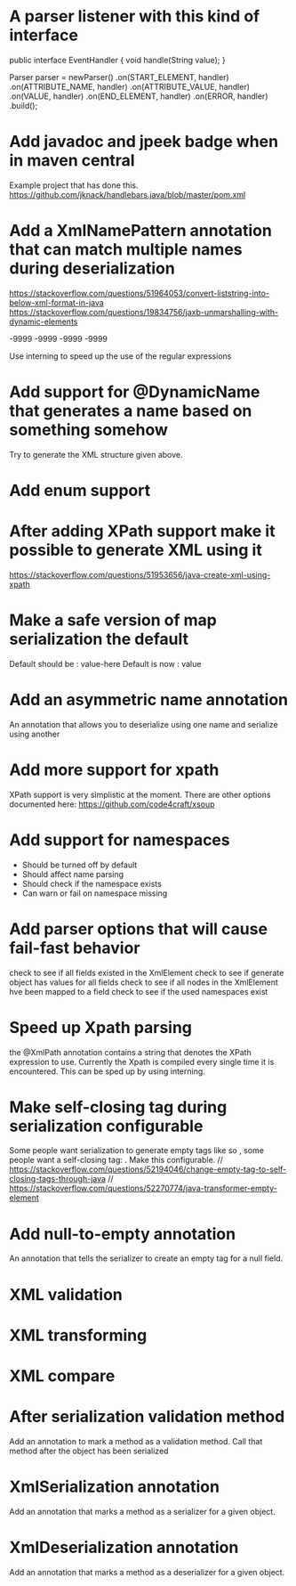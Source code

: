 # A parser listener with this kind of interface

public interface EventHandler {
  void handle(String value);
}

Parser parser = newParser()
    .on(START_ELEMENT, handler)
    .on(ATTRIBUTE_NAME, handler)
    .on(ATTRIBUTE_VALUE, handler)
    .on(VALUE, handler)
    .on(END_ELEMENT, handler)
    .on(ERROR, handler)
    .build();

# Add javadoc and jpeek badge when in maven central

Example project that has done this.
https://github.com/jknack/handlebars.java/blob/master/pom.xml

# Add a XmlNamePattern annotation that can match multiple names during deserialization

https://stackoverflow.com/questions/51964053/convert-liststring-into-below-xml-format-in-java
https://stackoverflow.com/questions/19834756/jaxb-unmarshalling-with-dynamic-elements

<xx>
    <s1>
        <X>-9999</X>
        <Y>-9999</Y>
    </s1>
    <s2>
        <X>-9999</X>
        <Y>-9999</Y>
   </s2>
</xx>

Use interning to speed up the use of the regular expressions

# Add support for @DynamicName that generates a name based on something somehow

Try to generate the XML structure given above.

# Add enum support

# After adding XPath support make it possible to generate XML using it

https://stackoverflow.com/questions/51953656/java-create-xml-using-xpath

# Make a safe version of map serialization the default

Default should be : <item key="key-here">value-here</item>
Default is now    : <key>value</key>

# Add an asymmetric name annotation

An annotation that allows you to deserialize using one name and serialize using another

# Add more support for xpath

XPath support is very simplistic at the moment. 
There are other options documented here: https://github.com/code4craft/xsoup

# Add support for namespaces

- Should be turned off by default
- Should affect name parsing
- Should check if the namespace exists
- Can warn or fail on namespace missing

# Add parser options that will cause fail-fast behavior

check to see if all fields existed in the XmlElement
check to see if generate object has values for all fields
check to see if all nodes in the XmlElement hve been mapped to a field
check to see if the used namespaces exist

# Speed up Xpath parsing

the @XmlPath annotation contains a string that denotes the XPath expression to use. 
Currently the Xpath is compiled every single time it is encountered. 
This can be sped up by using interning.

# Make self-closing tag during serialization configurable

Some people want serialization to generate empty tags like so <tag></tag>, some people want a self-closing tag: <tag/>.
Make this configurable.
// https://stackoverflow.com/questions/52194046/change-empty-tag-to-self-closing-tags-through-java
// https://stackoverflow.com/questions/52270774/java-transformer-empty-element

# Add null-to-empty annotation

An annotation that tells the serializer to create an empty tag for a null field.

# XML validation

# XML transforming

# XML compare

# After serialization validation method

Add an annotation to mark a method as a validation method. 
Call that method after the object has been serialized

# XmlSerialization annotation

Add an annotation that marks a method as a serializer for a given object.

# XmlDeserialization annotation

Add an annotation that marks a method as a deserializer for a given object.


